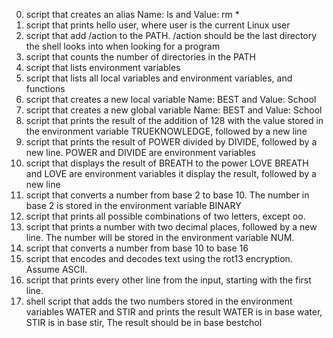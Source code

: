 0. script that creates an alias Name: ls and Value: rm *
1. script that prints hello user, where user is the current Linux user
2. script that add /action to the PATH. /action should be the last directory the shell looks into when looking for a program
3. script that counts the number of directories in the PATH
4. script that lists environment variables
5. script that lists all local variables and environment variables, and functions
6. script that creates a new local variable Name: BEST and Value: School
7. script that creates a new global variable Name: BEST and Value: School
8. script that prints the result of the addition of 128 with the value stored in the environment variable TRUEKNOWLEDGE, followed by a new line
9. script that prints the result of POWER divided by DIVIDE, followed by a new line. POWER and DIVIDE are environment variables
10. script that displays the result of BREATH to the power LOVE BREATH and LOVE are environment variables it display the result, followed by a new line
11. script that converts a number from base 2 to base 10. The number in base 2 is stored in the environment variable BINARY
12. script that prints all possible combinations of two letters, except oo.
13. script that prints a number with two decimal places, followed by a new line. The number will be stored in the environment variable NUM.
14. script that converts a number from base 10 to base 16
15. script that encodes and decodes text using the rot13 encryption. Assume ASCII.
16. script that prints every other line from the input, starting with the first line.
17. shell script that adds the two numbers stored in the environment variables WATER and STIR and prints the result WATER is in base water, STIR is in base stir, The result should be in base bestchol

